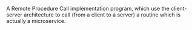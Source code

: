 A Remote Procedure Call implementation program, which use the client-server architecture to call (from a client to a server) a routine which is actually a microservice.